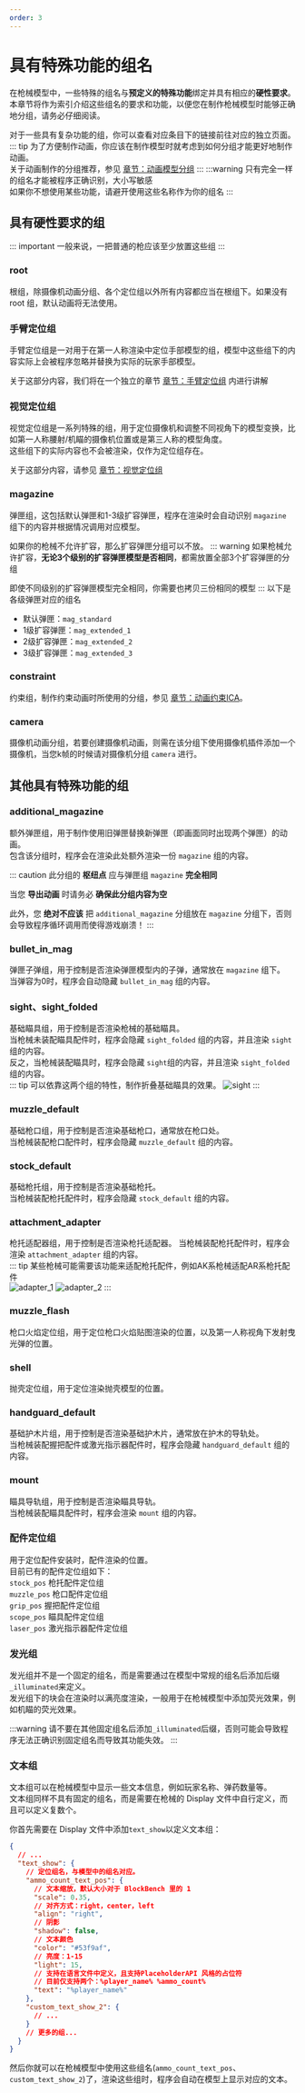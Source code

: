 ```yaml
---
order: 3
---
```

# 具有特殊功能的组名
在枪械模型中，一些特殊的组名与**预定义的特殊功能**绑定并具有相应的**硬性要求**。  
本章节将作为索引介绍这些组名的要求和功能，以便您在制作枪械模型时能够正确地分组，请务必仔细阅读。    

对于一些具有复杂功能的组，你可以查看对应条目下的链接前往对应的独立页面。
::: tip
为了方便制作动画，你应该在制作模型时就考虑到如何分组才能更好地制作动画。  
关于动画制作的分组推荐，参见 [章节：动画模型分组]()
:::
:::warning
只有完全一样的组名才能被程序正确识别，大小写敏感  
如果你不想使用某些功能，请避开使用这些名称作为你的组名
:::

## 具有硬性要求的组
::: important
一般来说，一把普通的枪应该至少放置这些组
:::

### **root**
根组，除摄像机动画分组、各个定位组以外所有内容都应当在根组下。如果没有 root 组，默认动画将无法使用。

### **手臂定位组**
手臂定位组是一对用于在第一人称渲染中定位手部模型的组，模型中这些组下的内容实际上会被程序忽略并替换为实际的玩家手部模型。  

关于这部分内容，我们将在一个独立的章节 [章节：手臂定位组](./04_hand_pos) 内进行讲解

### **视觉定位组**
视觉定位组是一系列特殊的组，用于定位摄像机和调整不同视角下的模型变换，比如第一人称腰射/机瞄的摄像机位置或是第三人称的模型角度。  
这些组下的实际内容也不会被渲染，仅作为定位组存在。

关于这部分内容，请参见 [章节：视觉定位组](./05_gun_position)

### **magazine**
弹匣组，这包括默认弹匣和1-3级扩容弹匣，程序在渲染时会自动识别 `magazine` 组下的内容并根据情况调用对应模型。  

如果你的枪械不允许扩容，那么扩容弹匣分组可以不放。
::: warning
如果枪械允许扩容，**无论3个级别的扩容弹匣模型是否相同**，都需放置全部3个扩容弹匣的分组

即使不同级别的扩容弹匣模型完全相同，你需要也拷贝三份相同的模型
:::
以下是各级弹匣对应的组名
- 默认弹匣：`mag_standard`
- 1级扩容弹匣：`mag_extended_1`
- 2级扩容弹匣：`mag_extended_2`
- 3级扩容弹匣：`mag_extended_3`

### **constraint**
约束组，制作约束动画时所使用的分组，参见 [章节：动画约束ICA](./animation/ica.md)。

### **camera**
摄像机动画分组，若要创建摄像机动画，则需在该分组下使用摄像机插件添加一个摄像机，当您k帧的时候请对摄像机分组 `camera` 进行。


## 其他具有特殊功能的组

### **additional_magazine**
额外弹匣组，用于制作使用旧弹匣替换新弹匣（即画面同时出现两个弹匣）的动画。  
包含该分组时，程序会在渲染此处额外渲染一份 `magazine` 组的内容。

::: caution
此分组的 **枢纽点** 应与弹匣组 `magazine` **完全相同**

当您 **导出动画** 时请务必 **确保此分组内容为空**

此外，您 **绝对不应该** 把 `additional_magazine` 分组放在 `magazine` 分组下，否则会导致程序循环调用而使得游戏崩溃！
:::

### **bullet_in_mag**
弹匣子弹组，用于控制是否渲染弹匣模型内的子弹，通常放在 `magazine` 组下。  
当弹容为0时，程序会自动隐藏 `bullet_in_mag` 组的内容。

### **sight、sight_folded**
基础瞄具组，用于控制是否渲染枪械的基础瞄具。  
当枪械未装配瞄具配件时，程序会隐藏 `sight_folded` 组的内容，并且渲染 `sight`组的内容。  
反之，当枪械装配瞄具时，程序会隐藏 `sight`组的内容，并且渲染 `sight_folded` 组的内容。  
::: tip
可以依靠这两个组的特性，制作折叠基础瞄具的效果。
![sight](/gunpack/gun/sight/sight.png)
:::

### **muzzle_default**
基础枪口组，用于控制是否渲染基础枪口，通常放在枪口处。  
当枪械装配枪口配件时，程序会隐藏 `muzzle_default` 组的内容。

### **stock_default**
基础枪托组，用于控制是否渲染基础枪托。   
当枪械装配枪托配件时，程序会隐藏 `stock_default` 组的内容。  


### **attachment_adapter**
枪托适配器组，用于控制是否渲染枪托适配器。
当枪械装配枪托配件时，程序会渲染 `attachment_adapter` 组的内容。  
::: tip
某些枪械可能需要该功能来适配枪托配件，例如AK系枪械适配AR系枪托配件  
![adapter_1](/gunpack/gun/attachment_adapter/adapter_1.png)
![adapter_2](/gunpack/gun/attachment_adapter/adapter_2.png)
:::

### **muzzle_flash**
枪口火焰定位组，用于定位枪口火焰贴图渲染的位置，以及第一人称视角下发射曳光弹的位置。

### **shell**
抛壳定位组，用于定位渲染抛壳模型的位置。

### **handguard_default**
基础护木片组，用于控制是否渲染基础护木片，通常放在护木的导轨处。  
当枪械装配握把配件或激光指示器配件时，程序会隐藏 `handguard_default` 组的内容。

### **mount**
瞄具导轨组，用于控制是否渲染瞄具导轨。  
当枪械装配瞄具配件时，程序会渲染 `mount` 组的内容。

### **配件定位组**
用于定位配件安装时，配件渲染的位置。  
目前已有的配件定位组如下：  
`stock_pos` 枪托配件定位组  
`muzzle_pos` 枪口配件定位组  
`grip_pos` 握把配件定位组  
`scope_pos` 瞄具配件定位组  
`laser_pos` 激光指示器配件定位组

### 发光组
发光组并不是一个固定的组名，而是需要通过在模型中常规的组名后添加后缀`_illuminated`来定义。  
发光组下的块会在渲染时以满亮度渲染，一般用于在枪械模型中添加荧光效果，例如机瞄的荧光效果。  

:::warning
请不要在其他固定组名后添加`_illuminated`后缀，否则可能会导致程序无法正确识别固定组名而导致其功能失效。
:::

### 文本组
文本组可以在枪械模型中显示一些文本信息，例如玩家名称、弹药数量等。  
文本组同样不具有固定的组名，而是需要在枪械的 Display 文件中自行定义，而且可以定义复数个。  

你首先需要在 Display 文件中添加`text_show`以定义文本组：
```json
{
  // ...
  "text_show": {
    // 定位组名，与模型中的组名对应。
    "ammo_count_text_pos": {
      // 文本缩放，默认大小对于 BlockBench 里的 1
      "scale": 0.35,
      // 对齐方式：right，center，left
      "align": "right",
      // 阴影
      "shadow": false,
      // 文本颜色
      "color": "#53f9af",
      // 亮度：1-15
      "light": 15,
      // 支持在语言文件中定义，且支持PlaceholderAPI 风格的占位符
      // 目前仅支持两个：%player_name% %ammo_count%
      "text": "%player_name%"
    },
    "custom_text_show_2": {
      // ...
    }
    // 更多的组...
  }
}
```

然后你就可以在枪械模型中使用这些组名(`ammo_count_text_pos`、`custom_text_show_2`)了，渲染这些组时，程序会自动在模型上显示对应的文本。
